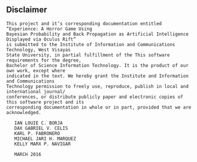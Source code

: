 ## Disclaimer  
	This project and it’s corresponding documentation entitled “Experience: A Horror Game Using 
	Bayesian Probability and Back Propagation as Artificial Intelligence Displayed via Oculus Rift”
	is submitted to the Institute of Information and Communications Technology, West Visayas
	State University, in partial fulfillment of the This software requirements for the degree, 
	Bachelor of Science Information Technology. It is the product of our own work, except where
	indicated in the text. We hereby grant the Institute and Information and Communications 
	Technology permission to freely use, reproduce, publish in local and international journal/
	conferences, or distribute publicly paper and electronic copies of this software project and its 
	corresponding documentation in whole or in part, provided that we are acknowledged.

	   IAN LOUIE C. BORJA 
	   DAX GABRIEL V. CELIS 
	   KARL P. FABRONERO 
	   MICHAEL JARI H. MARQUEZ
	   KELLY MARX P. NAVIGAR
	   
	   MARCH 2016
